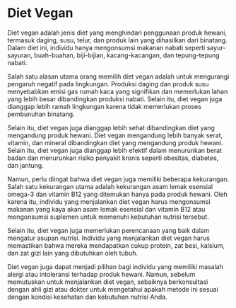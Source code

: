 # Diet Vegan

Diet vegan adalah jenis diet yang menghindari penggunaan produk hewani, termasuk daging, susu, telur, dan produk lain yang dihasilkan dari binatang. Dalam diet ini, individu hanya mengonsumsi makanan nabati seperti sayur-sayuran, buah-buahan, biji-bijian, kacang-kacangan, dan tepung-tepung nabati.

Salah satu alasan utama orang memilih diet vegan adalah untuk mengurangi pengaruh negatif pada lingkungan. Produksi daging dan produk susu menyebabkan emisi gas rumah kaca yang signifikan dan memerlukan lahan yang lebih besar dibandingkan produksi nabati. Selain itu, diet vegan juga dianggap lebih ramah lingkungan karena tidak memerlukan proses pembunuhan binatang.

Selain itu, diet vegan juga dianggap lebih sehat dibandingkan diet yang mengandung produk hewani. Diet vegan mengandung lebih banyak serat, vitamin, dan mineral dibandingkan diet yang mengandung produk hewani. Selain itu, diet vegan juga dianggap lebih efektif dalam menurunkan berat badan dan menurunkan risiko penyakit kronis seperti obesitas, diabetes, dan jantung.

Namun, perlu diingat bahwa diet vegan juga memiliki beberapa kekurangan. Salah satu kekurangan utama adalah kekurangan asam lemak esensial omega-3 dan vitamin B12 yang ditemukan hanya pada produk hewani. Oleh karena itu, individu yang menjalankan diet vegan harus mengonsumsi makanan yang kaya akan asam lemak esensial dan vitamin B12 atau mengonsumsi suplemen untuk memenuhi kebutuhan nutrisi tersebut.

Selain itu, diet vegan juga memerlukan perencanaan yang baik dalam mengatur asupan nutrisi. Individu yang menjalankan diet vegan harus memastikan bahwa mereka mendapatkan cukup protein, zat besi, kalsium, dan zat gizi lain yang dibutuhkan oleh tubuh.

Diet vegan juga dapat menjadi pilihan bagi individu yang memiliki masalah alergi atau intoleransi terhadap produk hewani. Namun, sebelum memutuskan untuk menjalankan diet vegan, sebaiknya berkonsultasi dengan ahli gizi atau dokter untuk mengetahui apakah metode ini sesuai dengan kondisi kesehatan dan kebutuhan nutrisi Anda.